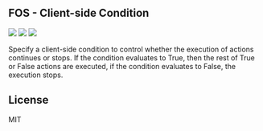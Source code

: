## FOS - Client-side Condition

![](https://img.shields.io/badge/Plug--in_Type-Dynamic_Action-orange.svg) ![](https://img.shields.io/badge/APEX-19.2-success.svg) ![](https://img.shields.io/badge/APEX-20.1-success.svg)

Specify a client-side condition to control whether the execution of actions continues or stops. If the condition evaluates to True, then the rest of True or False actions are executed, if the condition evaluates to False, the execution stops.

## License

MIT

